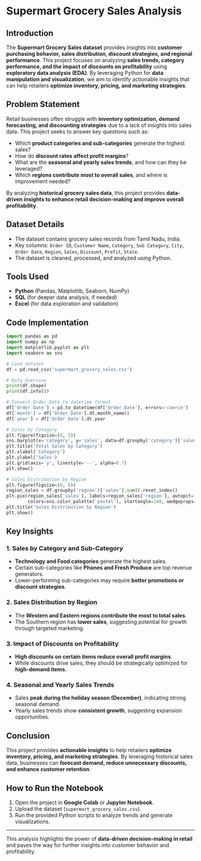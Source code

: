 # Supermart Grocery Sales Analysis

## Introduction
The **Supermart Grocery Sales dataset** provides insights into **customer purchasing behavior, sales distribution, discount strategies, and regional performance**. This project focuses on analyzing **sales trends, category performance, and the impact of discounts on profitability** using **exploratory data analysis (EDA)**. By leveraging Python for **data manipulation and visualization**, we aim to identify actionable insights that can help retailers **optimize inventory, pricing, and marketing strategies**.

## Problem Statement
Retail businesses often struggle with **inventory optimization, demand forecasting, and discounting strategies** due to a lack of insights into sales data. This project seeks to answer key questions such as:
- Which **product categories and sub-categories** generate the highest sales?
- How do **discount rates affect profit margins**?
- What are the **seasonal and yearly sales trends**, and how can they be leveraged?
- Which **regions contribute most to overall sales**, and where is improvement needed?

By analyzing **historical grocery sales data**, this project provides **data-driven insights to enhance retail decision-making and improve overall profitability**.

## Dataset Details
- The dataset contains grocery sales records from Tamil Nadu, India.
- Key columns: `Order ID`, `Customer Name`, `Category`, `Sub Category`, `City`, `Order Date`, `Region`, `Sales`, `Discount`, `Profit`, `State`.
- The dataset is cleaned, processed, and analyzed using Python.

## Tools Used
- **Python** (Pandas, Matplotlib, Seaborn, NumPy)
- **SQL** (for deeper data analysis, if needed)
- **Excel** (for data exploration and validation)

## Code Implementation
```python
import pandas as pd
import numpy as np
import matplotlib.pyplot as plt
import seaborn as sns

# Load dataset
df = pd.read_csv('supermart_grocery_sales.csv')

# Data Overview
print(df.shape)
print(df.info())

# Convert Order Date to datetime format
df['Order Date'] = pd.to_datetime(df['Order Date'], errors='coerce')
df['month'] = df['Order Date'].dt.month_name()
df['year'] = df['Order Date'].dt.year

# Sales by Category
plt.figure(figsize=(8, 5))
sns.barplot(x='category', y='sales', data=df.groupby('category')['sales'].sum().reset_index(), palette='coolwarm')
plt.title('Total Sales by Category')
plt.xlabel('Category')
plt.ylabel('Sales')
plt.grid(axis='y', linestyle='--', alpha=0.7)
plt.show()

# Sales Distribution by Region
plt.figure(figsize=(6, 6))
region_sales = df.groupby('region')['sales'].sum().reset_index()
plt.pie(region_sales['sales'], labels=region_sales['region'], autopct='%1.1f%%',
        colors=sns.color_palette('pastel'), startangle=140, wedgeprops={'edgecolor': 'black'})
plt.title('Sales Distribution by Region')
plt.show()
```

## Key Insights
### **1. Sales by Category and Sub-Category**
- **Technology and Food categories** generate the highest sales.
- Certain sub-categories like **Phones and Fresh Produce** are top revenue generators.
- Lower-performing sub-categories may require **better promotions or discount strategies**.

### **2. Sales Distribution by Region**
- The **Western and Eastern regions contribute the most to total sales**.
- The Southern region has **lower sales**, suggesting potential for growth through targeted marketing.

### **3. Impact of Discounts on Profitability**
- **High discounts on certain items reduce overall profit margins**.
- While discounts drive sales, they should be strategically optimized for **high-demand items**.

### **4. Seasonal and Yearly Sales Trends**
- Sales **peak during the holiday season (December)**, indicating strong seasonal demand.
- Yearly sales trends show **consistent growth**, suggesting expansion opportunities.

## Conclusion
This project provides **actionable insights** to help retailers **optimize inventory, pricing, and marketing strategies**. By leveraging historical sales data, businesses can **forecast demand, reduce unnecessary discounts, and enhance customer retention**.

## How to Run the Notebook
1. Open the project in **Google Colab** or **Jupyter Notebook**.
2. Upload the dataset (`supermart_grocery_sales.csv`).
3. Run the provided Python scripts to analyze trends and generate visualizations.

---
This analysis highlights the power of **data-driven decision-making in retail** and paves the way for further insights into customer behavior and profitability.
